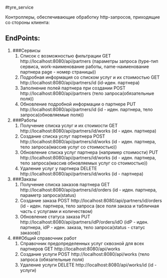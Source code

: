 #tyre_service

Контроллеры, обеспечивающие обработку http-запросов, приходящие со стороны клиента:

## EndPoints:
1. ###Cервисы
   1. Список с возможностью фильтрации	GET	http://localhost:8080/api/partners (параметры запроса (type-тип сервиса, work-наименование работы, name-наименование партнера page - номер страницы))
   2. Подробная информация со списком услуг и их стоимостью GET	http://localhost:8080/api/partners/id	(id-иден. партнера)
   3. Заполнение полей партнера при создании POST http://localhost:8080/api/partners	(тело запроса(обязательные поля))
   4. Обновление подробной информации о партнере	PUT	http://localhost:8080/api/partners/id	(id - иден. партнера, тело запроса(обновляемые поля))
2. ###Работы
   1. Получение списка услуг и их стоимости	GET	http://localhost:8080/api/partners/id/works	(id - иден. партнера)
   2. Создание списка услуг партнера	POST	http://localhost:8080/api/partners/id/works	(id - иден. партнера, тело запроса(массив услуг со стоимостью))
   3. Обновление списка услуг партнера (например стоимости)	PUT	http://localhost:8080/api/partners/id/works (id - иден. партнера,		тело запроса(массив обновляемых услуг со стоимостью))
   4. Удаление услуг у партнера	DELETE	http://localhost:8080/api/partners/id/works	(id - партнера)
3. ###Заказы
   1. Получение списка заказов партнера	GET	http://localhost:8080/api/partners/id/orders (id - иден. партнера, параметр запроса(status)
   2. Создание заказа	POST	http://localhost:8080/api/partners/id/orders	(id - иден. партнера, тело запроса (все поля заказа и табличная часть с услугами и количеством)
   3. Обновление статуса заказа	PUT	http://localhost:8080/api/partners/idP/orders/idO	(idP - иден. партнера, idP - иден. заказа, тело запроса(status - статус заказов))
4. ###Общий справочник работ
   1. Справочник предопределенных услуг сквозной для всех партнеров	GET	http://localhost:8080/api/works
   2. Создание услуги	POST	http://localhost:8080/api/works			(тело запроса (обязательные поля)
   3. Удаление услуги	DELETE	http://localhost:8080/api/works/id	(id - услуги)		



